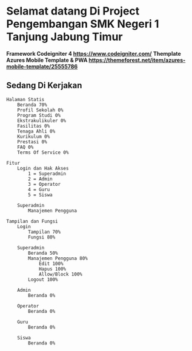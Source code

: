 # Selamat datang Di Project Pengembangan SMK Negeri 1 Tanjung Jabung Timur
**Framework Codeigniter 4 https://www.codeigniter.com/**
**Themplate Azures Mobile Template & PWA https://themeforest.net/item/azures-mobile-template/25555786**

## Sedang Di Kerjakan
    Halaman Statis
        Beranda 70%
        Profil Sekolah 0%
        Program Studi 0%
        Ekstrakulikuler 0%
        Fasilitas 0%
        Tenaga Ahli 0%
        Kurikulum 0%
        Prestasi 0%
        FAQ 0%
        Terms Of Service 0%

    Fitur
        Login dan Hak Akses
            1 = Superadmin
            2 = Admin
            3 = Operator
            4 = Guru
            5 = Siswa
                
        Superadmin
            Manajemen Pengguna

    Tampilan dan Fungsi
        Login
            Tampilan 70%
            Fungsi 80%

        Superadmin
            Beranda 50%
            Manajemen Pengguna 80%
                Edit 100%
                Hapus 100%
                Allow/Block 100%
            Logout 100%

        Admin
            Beranda 0%

        Operator
            Beranda 0%

        Guru
            Beranda 0%

        Siswa
            Beranda 0%